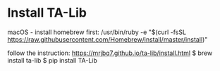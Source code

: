 
# Install TA-Lib

macOS - install homebrew first:
/usr/bin/ruby -e "$(curl -fsSL https://raw.githubusercontent.com/Homebrew/install/master/install)"

follow the instruction: https://mrjbq7.github.io/ta-lib/install.html
$ brew install ta-lib
$ pip install TA-Lib
